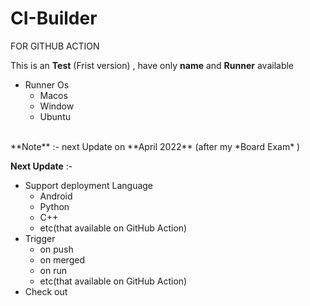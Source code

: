 # CI-Builder
FOR GITHUB ACTION

This is an **Test** (Frist version) , have  only **name** and **Runner** available
- Runner Os 
    - Macos
    - Window
    - Ubuntu 
<br>
**Note** :- next Update on **April 2022** (after my *Board Exam* )

**Next Update** :- 

- Support deployment Language
    - Android
    - Python
    - C++
    - etc(that available on GitHub Action)
- Trigger 
    - on push
    - on merged
    - on run
    - etc(that available on GitHub Action)
- Check out
   
   
 



